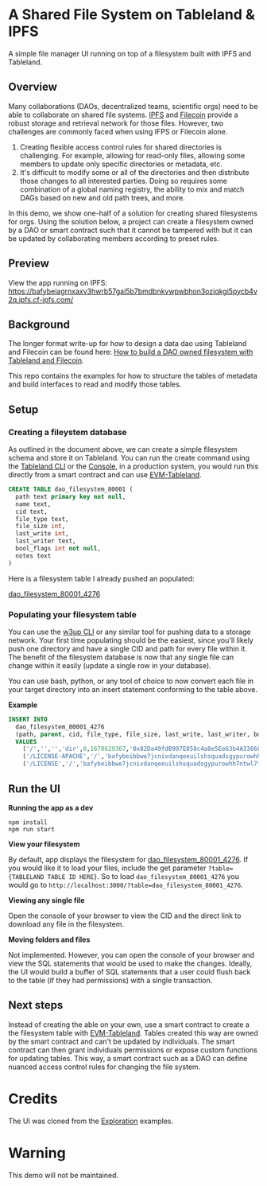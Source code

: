 # A Shared File System on Tableland & IPFS

A simple file manager UI running on top of a filesystem built with IPFS and Tableland.

## Overview

Many collaborations (DAOs, decentralized teams, scientific orgs) need to be able to collaborate on shared file systems. [IPFS](https://ipfs.io) and [Filecoin](filecoin.io) provide a robust storage and retrieval network for those files. However, two challenges are commonly faced when using IFPS or Filecoin alone. 

1. Creating flexible access control rules for shared directories is challenging. For example, allowing for read-only files, allowing some members to update only specific directories or metadata, etc. 
2. It's difficult to modify some or all of the directories and then distribute those changes to all interested parties. Doing so requires some combination of a global naming registry, the ability to mix and match DAGs based on new and old path trees, and more. 

In this demo, we show one-half of a solution for creating shared filesystems for orgs. Using the solution below, a project can create a filesystem owned by a DAO or smart contract such that it cannot be tampered with but it can be updated by collaborating members according to preset rules. 

## Preview

View the app running on IPFS: https://bafybeiagrnxaxv3hwrb57gai5b7bmdbnkvwpwbhon3oziqkgi5pycb4v2q.ipfs.cf-ipfs.com/

## Background

The longer format write-up for how to design a data dao using Tableland and Filecoin can be found here: [How to build a DAO owned filesystem with Tableland and Filecoin](https://textile.notion.site/How-to-build-a-DAO-owned-filesystem-with-Tableland-and-Filecoin-2e7c6e5dca704761b68e19c831a5ce55).

This repo contains the examples for how to structure the tables of metadata and build interfaces to read and modify those tables. 

## Setup

### Creating a fileystem database

As outlined in the document above, we can create a simple filesystem schema and store it on Tableland. You can run the create command using the [Tableland CLI](https://docs.tableland.xyz/cli) or the [Console](https://console.tableland.xyz/), in a production system, you would run this directly from a smart contract and can use [EVM-Tableland](https://github.com/tablelandnetwork/evm-tableland). 

```sql
CREATE TABLE dao_filesystem_80001 (
  path text primary key not null,
  name text,
  cid text,
  file_type text,
  file_size int,
  last_write int,
  last_writer text,
  bool_flags int not null,
  notes text
)
```

Here is a filesystem table I already pushed an populated:

[dao_filesystem_80001_4276](https://testnets.opensea.io/assets/mumbai/0x4b48841d4b32c4650e4abc117a03fe8b51f38f68/4276)

### Populating your filesystem table

You can use the [w3up CLI](https://github.com/web3-storage/w3up-cli) or any similar tool for pushing data to a storage network. Your first time populating should be the easiest, since you'll likely push one directory and have a single CID and path for every file within it. The benefit of the filesystem database is now that any single file can change within it easily (update a single row in your database).

You can use bash, python, or any tool of choice to now convert each file in your target directory into an insert statement conforming to the table above. 

**Example**

```sql
INSERT INTO 
  dao_filesystem_80001_4276 
  (path, parent, cid, file_type, file_size, last_write, last_writer, bool_flags) 
  VALUES
    ('/','','','dir',0,1670629367,'0x82Da49fdB997E058c4a8e5Ee63b4A336689Ca394',1),
    ('/LICENSE-APACHE','/','bafybeibbwe7jcnivdanqeeuilshsquadsgypurowhh7ntwl7ty7qlvlxpi/LICENSE-APACHE','',9723,1670629367,'0x82Da49fdB997E058c4a8e5Ee63b4A336689Ca394',0),
    ('/LICENSE','/','bafybeibbwe7jcnivdanqeeuilshsquadsgypurowhh7ntwl7ty7qlvlxpi/LICENSE','',1092,1670629367,'0x82Da49fdB997E058c4a8e5Ee63b4A336689Ca394',0)
```

## Run the UI

**Running the app as a dev**

```
npm install
npm run start
```

**View your filesystem**

By default, app displays the filesystem for [dao_filesystem_80001_4276](https://testnets.opensea.io/assets/mumbai/0x4b48841d4b32c4650e4abc117a03fe8b51f38f68/4276). If you would like it to load your files, include the get parameter `?table={TABLELAND TABLE ID HERE}`. So to load `dao_filesystem_80001_4276` you would go to `http://localhost:3000/?table=dao_filesystem_80001_4276`.

**Viewing any single file**

Open the console of your browser to view the CID and the direct link to download any file in the filesystem.

**Moving folders and files**

Not implemented. However, you can open the console of your browser and view the SQL statements that would be used to make the changes. Ideally, the UI would build a buffer of SQL statements that a user could flush back to the table (if they had permissions) with a single transaction. 

## Next steps

Instead of creating the able on your own, use a smart contract to create a the filesystem table with [EVM-Tableland](https://github.com/tablelandnetwork/evm-tableland). Tables created this way are owned by the smart contract and can't be updated by individuals. The smart contract can then grant individuals permissions or expose custom functions for updating tables. This way, a smart contract such as a DAO can define nuanced access control rules for changing the file system. 

# Credits

The UI was cloned from the [Exploration](https://github.com/jaredLunde/exploration#) examples.

# Warning

This demo will not be maintained. 
